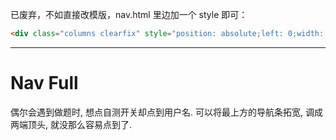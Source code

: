 已废弃，不如直接改模版，nav.html 里边加一个 style 即可：

```html
<div class="columns clearfix" style="position: absolute;left: 0;width: 100%;">
```

---

# Nav Full

偶尔会遇到做题时, 想点自测开关却点到用户名. 可以将最上方的导航条拓宽, 调成两端顶头, 就没那么容易点到了.

